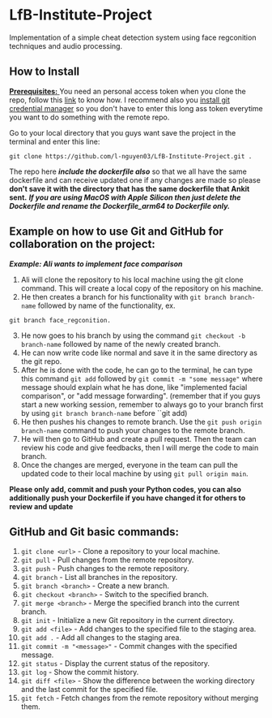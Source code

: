 # LfB-Institute-Project
Implementation of a simple cheat detection system using face regconition techniques and audio processing. 

## How to Install 
<u> **Prerequisites:** </u> You need an personal access token when you clone the repo, follow this [link](https://docs.github.com/en/authentication/keeping-your-account-and-data-secure/creating-a-personal-access-token) to know how. I recommend also you [install git credential manager](https://github.com/git-ecosystem/git-credential-manager/blob/release/docs/install.md) so you don't have to enter this long ass token everytime you want to do something with the remote repo.

Go to your local directory that you guys want save the project in the terminal and enter this line: 
```
git clone https://github.com/l-nguyen03/LfB-Institute-Project.git .
```
The repo here **_include the dockerfile also_** so that we all have the same dockerfile and can receive updated one if any changes are made so please **don't save it with the directory that has the same dockerfile that Ankit sent.** **_If you are using MacOS with Apple Silicon then just delete the Dockerfile and rename the Dockerfile_arm64 to Dockerfile only._**

## Example on how to use Git and GitHub for collaboration on the project:

**_Example: Ali wants to implement face comparison_**

1. Ali will clone the repository to his local machine using the git clone command. This will create a local copy of the repository on his machine.
2. He then creates a branch for his functionality with ``git branch branch-name`` followed by name of the functionality, ex. 
```
git branch face_regconition.
```
3. He now goes to his branch by using the command ``git checkout -b branch-name`` followed by name of the newly created branch.
4. He can now write code like normal and save it in the same directory as the git repo.
5. After he is done with the code, he can go to the terminal, he can type this command ``git add`` followed by ``git commit -m "some message"`` where message should explain what he has done, like "implemented facial comparison", or "add message forwarding". (remember that if you guys start a new working session, remember to always go to your branch first by using ``git branch branch-name`` before ``git add)
6. He then pushes his changes to remote branch. Use the ``git push origin branch-name`` command to push your changes to the remote branch.
7. He will then go to GitHub and create a pull request. Then the team can review his code and give feedbacks, then I will merge the code to main branch.
8. Once the changes are merged, everyone in the team can pull the updated code to their local machine by using ``git pull origin main``.

**Please only add, commit and push your Python codes, you can also additionally push your Dockerfile if you have changed it for others to review and update**

## GitHub and Git basic commands: 
1. ``git clone <url>`` - Clone a repository to your local machine.
2. ``git pull`` - Pull changes from the remote repository.
3. ``git push`` - Push changes to the remote repository.
4. ``git branch`` - List all branches in the repository.
5. ``git branch <branch>`` - Create a new branch.
6. ``git checkout <branch>`` - Switch to the specified branch.
7. ``git merge <branch>`` - Merge the specified branch into the current branch.
8. ``git init`` - Initialize a new Git repository in the current directory.
9. ``git add <file>`` - Add changes to the specified file to the staging area.
10. ``git add .`` - Add all changes to the staging area.
11. ``git commit -m "<message>"`` - Commit changes with the specified message.
12. ``git status`` - Display the current status of the repository.
13. ``git log`` - Show the commit history.
14. ``git diff <file>`` - Show the difference between the working directory and the last commit for the specified file.
15. ``git fetch`` - Fetch changes from the remote repository without merging them.
